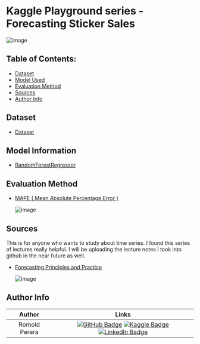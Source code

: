# Kaggle Playground series - Forecasting Sticker Sales

![image](https://github.com/user-attachments/assets/074e28c0-74da-42f8-af4e-3f7c11f10d79)

## Table of Contents:

- [Dataset](https://github.com/Romold/Sticker-Forecasting-Kaggle/#dataset)
- [Model Used](https://github.com/Romold/Sticker-Forecasting-Kaggle/#model-information)
- [Evaluation Method](https://github.com/Romold/Sticker-Forecasting-Kaggle/#evaluation-method)
- [Sources](https://github.com/Romold/Sticker-Forecasting-Kaggle/#sources)
- [Author Info](https://github.com/Romold/Sticker-Forecasting-Kaggle/#author-info)

## Dataset

* [Dataset](https://www.kaggle.com/competitions/playground-series-s5e1/data)

## Model Information

* [RandomForestRegressor](https://scikit-learn.org/1.5/modules/generated/sklearn.ensemble.RandomForestRegressor.html)

## Evaluation Method

* [MAPE ( Mean Absolute Percentage Error ) ](https://scikit-learn.org/dev/modules/generated/sklearn.metrics.mean_absolute_percentage_error.html)

  ![image](https://github.com/user-attachments/assets/43d37ffe-13cc-4960-bcb7-aed13a9aae34)

## Sources

This is for anyone who wants to study about time series. I found this series of lectures really helpful. I will be uploading the lecture notes I took into github in the near future as well.

* [Forecasting Principles and Practice](https://otexts.com/fpp3/intro.html)

  ![image](https://github.com/user-attachments/assets/c788041a-2959-4f33-be0d-4b38c16d6087)
  

## Author Info 

| Author              | Links            |
| :-----------------: | :--------------: |
| Romold Perera | [![GitHub Badge](https://img.shields.io/badge/GitHub-100000?style=for-the-badge&logo=github&logoColor=white)](https://github.com/Romold) [![Kaggle Badge](https://img.shields.io/badge/Kaggle-1DA1F2?style=for-the-badge&logo=kaggle&logoColor=white)](https://www.kaggle.com/neonboy19) [![LinkedIn Badge](https://img.shields.io/badge/LinkedIn-0077B5?style=for-the-badge&logo=linkedin&logoColor=white)](https://www.linkedin.com/in/romold-perera-b046a3261/) |

